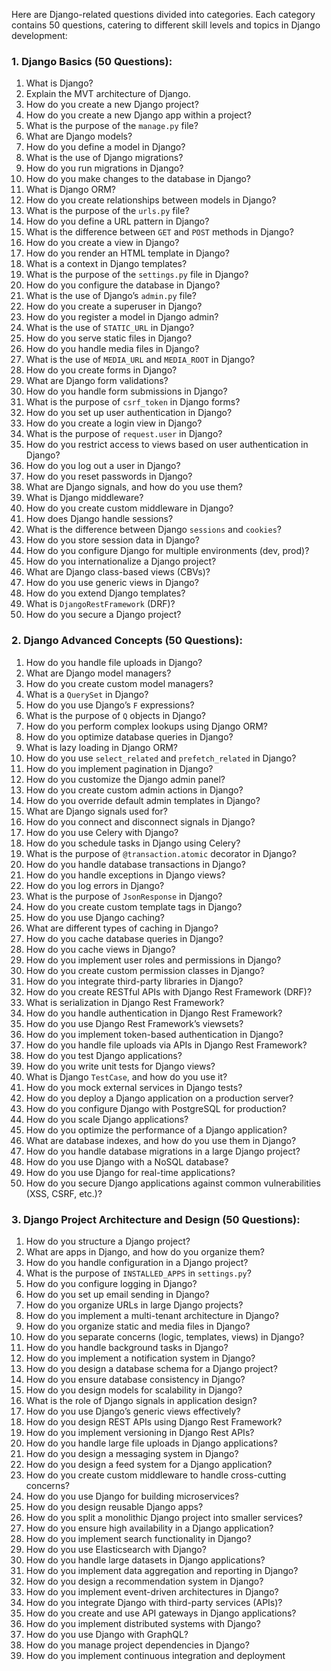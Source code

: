 Here are Django-related questions divided into categories. Each category contains 50 questions, catering to different skill levels and topics in Django development:

### 1. **Django Basics (50 Questions)**:
   1. What is Django?
   2. Explain the MVT architecture of Django.
   3. How do you create a new Django project?
   4. How do you create a new Django app within a project?
   5. What is the purpose of the `manage.py` file?
   6. What are Django models?
   7. How do you define a model in Django?
   8. What is the use of Django migrations?
   9. How do you run migrations in Django?
   10. How do you make changes to the database in Django?
   11. What is Django ORM?
   12. How do you create relationships between models in Django?
   13. What is the purpose of the `urls.py` file?
   14. How do you define a URL pattern in Django?
   15. What is the difference between `GET` and `POST` methods in Django?
   16. How do you create a view in Django?
   17. How do you render an HTML template in Django?
   18. What is a context in Django templates?
   19. What is the purpose of the `settings.py` file in Django?
   20. How do you configure the database in Django?
   21. What is the use of Django’s `admin.py` file?
   22. How do you create a superuser in Django?
   23. How do you register a model in Django admin?
   24. What is the use of `STATIC_URL` in Django?
   25. How do you serve static files in Django?
   26. How do you handle media files in Django?
   27. What is the use of `MEDIA_URL` and `MEDIA_ROOT` in Django?
   28. How do you create forms in Django?
   29. What are Django form validations?
   30. How do you handle form submissions in Django?
   31. What is the purpose of `csrf_token` in Django forms?
   32. How do you set up user authentication in Django?
   33. How do you create a login view in Django?
   34. What is the purpose of `request.user` in Django?
   35. How do you restrict access to views based on user authentication in Django?
   36. How do you log out a user in Django?
   37. How do you reset passwords in Django?
   38. What are Django signals, and how do you use them?
   39. What is Django middleware?
   40. How do you create custom middleware in Django?
   41. How does Django handle sessions?
   42. What is the difference between Django `sessions` and `cookies`?
   43. How do you store session data in Django?
   44. How do you configure Django for multiple environments (dev, prod)?
   45. How do you internationalize a Django project?
   46. What are Django class-based views (CBVs)?
   47. How do you use generic views in Django?
   48. How do you extend Django templates?
   49. What is `DjangoRestFramework` (DRF)?
   50. How do you secure a Django project?

### 2. **Django Advanced Concepts (50 Questions)**:
   1. How do you handle file uploads in Django?
   2. What are Django model managers?
   3. How do you create custom model managers?
   4. What is a `QuerySet` in Django?
   5. How do you use Django’s `F` expressions?
   6. What is the purpose of `Q` objects in Django?
   7. How do you perform complex lookups using Django ORM?
   8. How do you optimize database queries in Django?
   9. What is lazy loading in Django ORM?
   10. How do you use `select_related` and `prefetch_related` in Django?
   11. How do you implement pagination in Django?
   12. How do you customize the Django admin panel?
   13. How do you create custom admin actions in Django?
   14. How do you override default admin templates in Django?
   15. What are Django signals used for?
   16. How do you connect and disconnect signals in Django?
   17. How do you use Celery with Django?
   18. How do you schedule tasks in Django using Celery?
   19. What is the purpose of `@transaction.atomic` decorator in Django?
   20. How do you handle database transactions in Django?
   21. How do you handle exceptions in Django views?
   22. How do you log errors in Django?
   23. What is the purpose of `JsonResponse` in Django?
   24. How do you create custom template tags in Django?
   25. How do you use Django caching?
   26. What are different types of caching in Django?
   27. How do you cache database queries in Django?
   28. How do you cache views in Django?
   29. How do you implement user roles and permissions in Django?
   30. How do you create custom permission classes in Django?
   31. How do you integrate third-party libraries in Django?
   32. How do you create RESTful APIs with Django Rest Framework (DRF)?
   33. What is serialization in Django Rest Framework?
   34. How do you handle authentication in Django Rest Framework?
   35. How do you use Django Rest Framework’s viewsets?
   36. How do you implement token-based authentication in Django?
   37. How do you handle file uploads via APIs in Django Rest Framework?
   38. How do you test Django applications?
   39. How do you write unit tests for Django views?
   40. What is Django `TestCase`, and how do you use it?
   41. How do you mock external services in Django tests?
   42. How do you deploy a Django application on a production server?
   43. How do you configure Django with PostgreSQL for production?
   44. How do you scale Django applications?
   45. How do you optimize the performance of a Django application?
   46. What are database indexes, and how do you use them in Django?
   47. How do you handle database migrations in a large Django project?
   48. How do you use Django with a NoSQL database?
   49. How do you use Django for real-time applications?
   50. How do you secure Django applications against common vulnerabilities (XSS, CSRF, etc.)?

### 3. **Django Project Architecture and Design (50 Questions)**:
   1. How do you structure a Django project?
   2. What are apps in Django, and how do you organize them?
   3. How do you handle configuration in a Django project?
   4. What is the purpose of `INSTALLED_APPS` in `settings.py`?
   5. How do you configure logging in Django?
   6. How do you set up email sending in Django?
   7. How do you organize URLs in large Django projects?
   8. How do you implement a multi-tenant architecture in Django?
   9. How do you organize static and media files in Django?
   10. How do you separate concerns (logic, templates, views) in Django?
   11. How do you handle background tasks in Django?
   12. How do you implement a notification system in Django?
   13. How do you design a database schema for a Django project?
   14. How do you ensure database consistency in Django?
   15. How do you design models for scalability in Django?
   16. What is the role of Django signals in application design?
   17. How do you use Django’s generic views effectively?
   18. How do you design REST APIs using Django Rest Framework?
   19. How do you implement versioning in Django Rest APIs?
   20. How do you handle large file uploads in Django applications?
   21. How do you design a messaging system in Django?
   22. How do you design a feed system for a Django application?
   23. How do you create custom middleware to handle cross-cutting concerns?
   24. How do you use Django for building microservices?
   25. How do you design reusable Django apps?
   26. How do you split a monolithic Django project into smaller services?
   27. How do you ensure high availability in a Django application?
   28. How do you implement search functionality in Django?
   29. How do you use Elasticsearch with Django?
   30. How do you handle large datasets in Django applications?
   31. How do you implement data aggregation and reporting in Django?
   32. How do you design a recommendation system in Django?
   33. How do you implement event-driven architectures in Django?
   34. How do you integrate Django with third-party services (APIs)?
   35. How do you create and use API gateways in Django applications?
   36. How do you implement distributed systems with Django?
   37. How do you use Django with GraphQL?
   38. How do you manage project dependencies in Django?
   39. How do you implement continuous integration and deployment